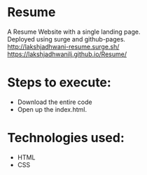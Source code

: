 # Resume
A Resume Website with a single landing page.</br>
Deployed using surge and github-pages. </br>
http://lakshjadhwani-resume.surge.sh/ </br>
https://lakshjadhwanilj.github.io/Resume/ </br>

# Steps to execute:

   * Download the entire code
   * Open up the index.html.

# Technologies used:

   * HTML
   * CSS
